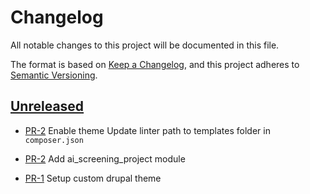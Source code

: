 # Changelog

All notable changes to this project will be documented in this file.

The format is based on [Keep a Changelog],
and this project adheres to [Semantic Versioning].

## [Unreleased]

- [PR-2](https://github.com/itk-dev/ai-screening/pull/5)
  Enable theme
  Update linter path to templates folder in `composer.json`

- [PR-2](https://github.com/itk-dev/ai-screening/pull/2)
  Add ai_screening_project module

- [PR-1](https://github.com/itk-dev/ai-screening/pull/1)
  Setup custom drupal theme

[Keep a Changelog]: https://keepachangelog.com/en/1.1.0/
[Semantic Versioning]: https://semver.org/spec/v2.0.0.html
[Unreleased]: https://github.com/itk-dev/ai-screening/compare/main...develop
